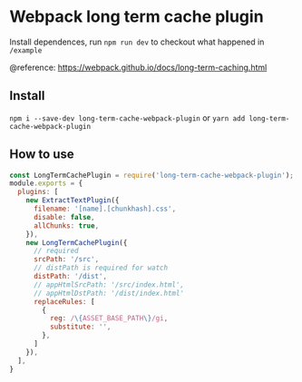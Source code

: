 # Webpack long term cache plugin

Install dependences, run `npm run dev` to checkout what happened in `/example`

@reference: https://webpack.github.io/docs/long-term-caching.html

## Install

`npm i --save-dev long-term-cache-webpack-plugin` or `yarn add long-term-cache-webpack-plugin`

## How  to  use

```javascript
const LongTermCachePlugin = require('long-term-cache-webpack-plugin');
module.exports = {
  plugins: [
    new ExtractTextPlugin({
      filename: '[name].[chunkhash].css',
      disable: false,
      allChunks: true,
    }),
    new LongTermCachePlugin({
      // required
      srcPath: '/src',
      // distPath is required for watch
      distPath: '/dist',
      // appHtmlSrcPath: '/src/index.html',
      // appHtmlDstPath: '/dist/index.html'
      replaceRules: [
        {
          reg: /\{ASSET_BASE_PATH\}/gi,
          substitute: '',
        },
      ]
    }),
  ],
}
```



